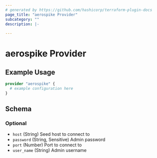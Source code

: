 ```yaml
---
# generated by https://github.com/hashicorp/terraform-plugin-docs
page_title: "aerospike Provider"
subcategory: ""
description: |-
  
---
```


# aerospike Provider



## Example Usage

```terraform
provider "aerospike" {
  # example configuration here
}
```

<!-- schema generated by tfplugindocs -->
## Schema

### Optional

- `host` (String) Seed host to connect to
- `password` (String, Sensitive) Admin password
- `port` (Number) Port to connect to
- `user_name` (String) Admin username
